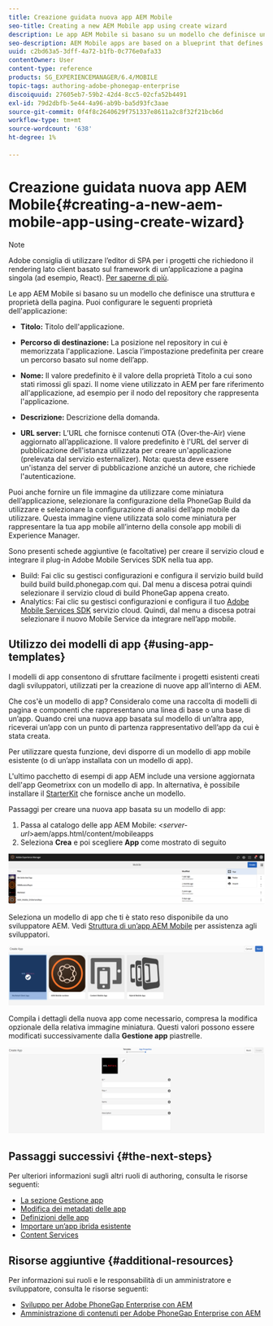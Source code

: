 ```yaml
---
title: Creazione guidata nuova app AEM Mobile
seo-title: Creating a new AEM Mobile app using create wizard
description: Le app AEM Mobile si basano su un modello che definisce una struttura e proprietà della pagina. Segui questa pagina per scoprire come creare una nuova app basata su un modello di app.
seo-description: AEM Mobile apps are based on a blueprint that defines a page structure and properties. Follow this page to learn about how to create a new app based on an app template.
uuid: c2bd63a5-3dff-4a72-b1fb-0c776e0afa33
contentOwner: User
content-type: reference
products: SG_EXPERIENCEMANAGER/6.4/MOBILE
topic-tags: authoring-adobe-phonegap-enterprise
discoiquuid: 27605eb7-59b2-42d4-8cc5-02cfa52b4491
exl-id: 79d2dbfb-5e44-4a96-ab9b-ba5d93fc3aae
source-git-commit: 0f4f8c2640629f751337e8611a2c8f32f21bcb6d
workflow-type: tm+mt
source-wordcount: '638'
ht-degree: 1%

---
```


# Creazione guidata nuova app AEM Mobile{#creating-a-new-aem-mobile-app-using-create-wizard}

>[!NOTE]
>
>Adobe consiglia di utilizzare l’editor di SPA per i progetti che richiedono il rendering lato client basato sul framework di un’applicazione a pagina singola (ad esempio, React). [Per saperne di più](/help/sites-developing/spa-overview.md).

Le app AEM Mobile si basano su un modello che definisce una struttura e proprietà della pagina. Puoi configurare le seguenti proprietà dell&#39;applicazione:

* **Titolo:** Titolo dell&#39;applicazione.
* **Percorso di destinazione:** La posizione nel repository in cui è memorizzata l&#39;applicazione. Lascia l’impostazione predefinita per creare un percorso basato sul nome dell’app.

* **Nome:** Il valore predefinito è il valore della proprietà Titolo a cui sono stati rimossi gli spazi. Il nome viene utilizzato in AEM per fare riferimento all&#39;applicazione, ad esempio per il nodo del repository che rappresenta l&#39;applicazione.
* **Descrizione:** Descrizione della domanda.
* **URL server:** L’URL che fornisce contenuti OTA (Over-the-Air) viene aggiornato all’applicazione. Il valore predefinito è l&#39;URL del server di pubblicazione dell&#39;istanza utilizzata per creare un&#39;applicazione (prelevata dal servizio esternalizer). Nota: questa deve essere un&#39;istanza del server di pubblicazione anziché un autore, che richiede l&#39;autenticazione.

Puoi anche fornire un file immagine da utilizzare come miniatura dell’applicazione, selezionare la configurazione della PhoneGap Build da utilizzare e selezionare la configurazione di analisi dell’app mobile da utilizzare. Questa immagine viene utilizzata solo come miniatura per rappresentare la tua app mobile all’interno della console app mobili di Experience Manager.

Sono presenti schede aggiuntive (e facoltative) per creare il servizio cloud e integrare il plug-in Adobe Mobile Services SDK nella tua app.

* Build: Fai clic su gestisci configurazioni e configura il servizio build build build build build.phonegap.com qui. Dal menu a discesa potrai quindi selezionare il servizio cloud di build PhoneGap appena creato.
* Analytics: Fai clic su gestisci configurazioni e configura il tuo [Adobe Mobile Services SDK](https://experienceleague.adobe.com/docs/mobile-services/using/manage-app-settings-ug/configuring-app/download-sdk.html) servizio cloud. Quindi, dal menu a discesa potrai selezionare il nuovo Mobile Service da integrare nell’app mobile.

## Utilizzo dei modelli di app {#using-app-templates}

I modelli di app consentono di sfruttare facilmente i progetti esistenti creati dagli sviluppatori, utilizzati per la creazione di nuove app all’interno di AEM.

Che cos&#39;è un modello di app? Consideralo come una raccolta di modelli di pagina e componenti che rappresentano una linea di base o una base di un’app.
Quando crei una nuova app basata sul modello di un’altra app, riceverai un’app con un punto di partenza rappresentativo dell’app da cui è stata creata.

Per utilizzare questa funzione, devi disporre di un modello di app mobile esistente (o di un’app installata con un modello di app).

L&#39;ultimo pacchetto di esempi di app AEM include una versione aggiornata dell&#39;app Geometrixx con un modello di app. In alternativa, è possibile installare il [StarterKit](https://github.com/Adobe-Marketing-Cloud-Apps/aem-phonegap-starter-kit) che fornisce anche un modello.

Passaggi per creare una nuova app basata su un modello di app:

1. Passa al catalogo delle app AEM Mobile: &lt;*server-url*>aem/apps.html/content/mobileapps
1. Seleziona **Crea** e poi scegliere **App** come mostrato di seguito

![chlimage_1-158](assets/chlimage_1-158.png)

Seleziona un modello di app che ti è stato reso disponibile da uno sviluppatore AEM. Vedi [Struttura di un’app AEM Mobile](/help/mobile/phonegap-structure-an-app.md) per assistenza agli sviluppatori.

![chlimage_1-159](assets/chlimage_1-159.png)

Compila i dettagli della nuova app come necessario, compresa la modifica opzionale della relativa immagine miniatura. Questi valori possono essere modificati successivamente dalla **Gestione app** piastrelle.

![chlimage_1-160](assets/chlimage_1-160.png)

## Passaggi successivi {#the-next-steps}

Per ulteriori informazioni sugli altri ruoli di authoring, consulta le risorse seguenti:

* [La sezione Gestione app](/help/mobile/phonegap-app-details-tile.md)
* [Modifica dei metadati delle app](/help/mobile/phonegap-editmetadata.md)
* [Definizioni delle app](/help/mobile/phonegap-app-definitions.md)
* [Importare un’app ibrida esistente](/help/mobile/phonegap-adding-content-to-imported-app.md)
* [Content Services](/help/mobile/develop-content-as-a-service.md)

## Risorse aggiuntive {#additional-resources}

Per informazioni sui ruoli e le responsabilità di un amministratore e sviluppatore, consulta le risorse seguenti:

* [Sviluppo per Adobe PhoneGap Enterprise con AEM](/help/mobile/developing-in-phonegap.md)
* [Amministrazione di contenuti per Adobe PhoneGap Enterprise con AEM](/help/mobile/administer-phonegap.md)
